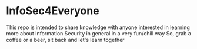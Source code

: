 # InfoSec4Everyone

This repo is intended to share knowledge with anyone interested in learning more about Information Security in general in a very fun/chill way
So, grab a coffee or a beer, sit back and let's learn together

